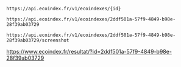 
    https://api.ecoindex.fr/v1/ecoindexes/{id}

    https://api.ecoindex.fr/v1/ecoindexes/2ddf501a-57f9-4849-b98e-28f39ab03729

    https://api.ecoindex.fr/v1/ecoindexes/2ddf501a-57f9-4849-b98e-28f39ab03729/screenshot

   https://www.ecoindex.fr/resultat/?id=2ddf501a-57f9-4849-b98e-28f39ab03729
